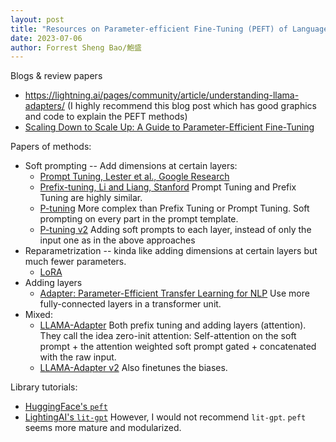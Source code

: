 ```yaml
---
layout: post
title: "Resources on Parameter-efficient Fine-Tuning (PEFT) of Language Models "
date: 2023-07-06  
author: Forrest Sheng Bao/鮑盛
---
```


Blogs & review papers
* https://lightning.ai/pages/community/article/understanding-llama-adapters/  (I highly recommend this blog post which has good graphics and code to explain the PEFT methods)
* [Scaling Down to Scale Up: A Guide to Parameter-Efficient Fine-Tuning](https://arxiv.org/pdf/2303.15647.pdf) 

Papers of methods:
* Soft prompting -- Add dimensions at certain layers: 
  * [Prompt Tuning, Lester et al., Google Research](https://arxiv.org/pdf/2104.08691.pdf)
  * [Prefix-tuning, Li and Liang, Stanford](https://arxiv.org/pdf/2101.00190.pdf)  Prompt Tuning and Prefix Tuning are highly similar. 
  * [P-tuning](https://arxiv.org/pdf/2103.10385.pdf)  More complex than Prefix Tuning or Prompt Tuning. Soft prompting on every part in the prompt template. 
  * [P-tuning v2](https://arxiv.org/pdf/2110.07602.pdf) Adding soft prompts to each layer, instead of only the input one as in the above approaches
* Reparametrization -- kinda like adding dimensions at certain layers but much fewer parameters. 
  * [LoRA](https://arxiv.org/pdf/2106.09685.pdf)  
* Adding layers
  * [Adapter: Parameter-Efficient Transfer Learning for NLP](https://arxiv.org/pdf/1902.00751.pdf)  Use more fully-connected layers in a transformer unit.
* Mixed: 
  * [LLAMA-Adapter](https://arxiv.org/pdf/2303.16199.pdf) Both prefix tuning and adding layers (attention). They call the idea zero-init attention: Self-attention on the soft prompt + the attention weighted soft prompt gated + concatenated with the raw input.
  * [LLAMA-Adapter v2](https://arxiv.org/pdf/2304.15010.pdf)  Also finetunes the biases. 

Library tutorials:
* [HuggingFace's `peft`](https://huggingface.co/blog/peft)
* [LightingAI's `lit-gpt`](https://lightning.ai/pages/community/finetuning-falcon-efficiently/)  However, I would not recommend `lit-gpt`. `peft` seems more mature and modularized. 
